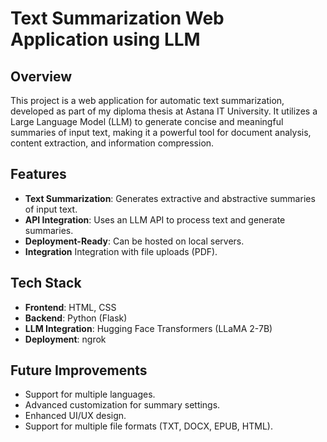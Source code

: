 # Text Summarization Web Application using LLM
## Overview
This project is a web application for automatic text summarization, developed as part of my diploma thesis at Astana IT University. It utilizes a Large Language Model (LLM) to generate concise and meaningful summaries of input text, making it a powerful tool for document analysis, content extraction, and information compression.
## Features
- **Text Summarization**: Generates extractive and abstractive summaries of input text.
- **API Integration**: Uses an LLM API to process text and generate summaries.
- **Deployment-Ready**: Can be hosted on local servers.
- **Integration** Integration with file uploads (PDF).
## Tech Stack
- **Frontend**: HTML, CSS
- **Backend**: Python (Flask)
- **LLM Integration**: Hugging Face Transformers (LLaMA 2-7B)
- **Deployment**: ngrok


## Future Improvements
- Support for multiple languages.
- Advanced customization for summary settings.
- Enhanced UI/UX design.
- Support for multiple file formats (TXT, DOCX, EPUB, HTML).
